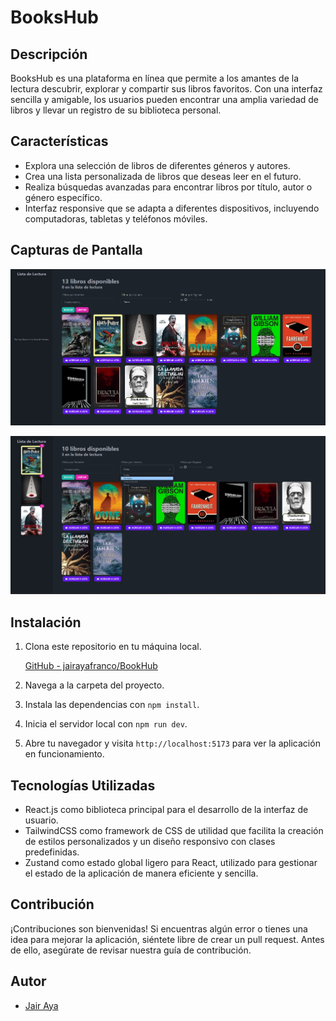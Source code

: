 # BooksHub

## Descripción

BooksHub es una plataforma en línea que permite a los amantes de la lectura descubrir, explorar y compartir sus libros favoritos. Con una interfaz sencilla y amigable, los usuarios pueden encontrar una amplia variedad de libros y llevar un registro de su biblioteca personal.

## Características

- Explora una selección de libros de diferentes géneros y autores.
- Crea una lista personalizada de libros que deseas leer en el futuro.
- Realiza búsquedas avanzadas para encontrar libros por título, autor o género específico.
- Interfaz responsive que se adapta a diferentes dispositivos, incluyendo computadoras, tabletas y teléfonos móviles.

## Capturas de Pantalla

![cap1.png](https://github.com/jairayafranco/BookHub/blob/main/public/cap1.png?raw=true)

![cap2.png](https://github.com/jairayafranco/BookHub/blob/main/public/cap2.png?raw=true)

## Instalación

1. Clona este repositorio en tu máquina local.
   
   [GitHub - jairayafranco/BookHub](https://github.com/jairayafranco/BookHub.git)
2. Navega a la carpeta del proyecto.

3. Instala las dependencias con `npm install`.

4. Inicia el servidor local con `npm run dev`.

5. Abre tu navegador y visita `http://localhost:5173` para ver la aplicación en funcionamiento.

## Tecnologías Utilizadas

- React.js como biblioteca principal para el desarrollo de la interfaz de usuario.
- TailwindCSS como framework de CSS de utilidad que facilita la creación de estilos personalizados y un diseño responsivo con clases predefinidas.
- Zustand como estado global ligero para React, utilizado para gestionar el estado de la aplicación de manera eficiente y sencilla.

## Contribución

¡Contribuciones son bienvenidas! Si encuentras algún error o tienes una idea para mejorar la aplicación, siéntete libre de crear un pull request. Antes de ello, asegúrate de revisar nuestra guía de contribución.

## Autor

- [Jair Aya](https://github.com/jairayafranco)


